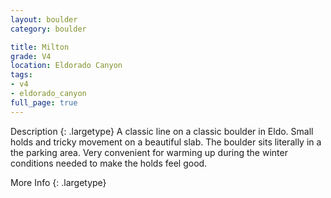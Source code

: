 ```yaml
---
layout: boulder
category: boulder

title: Milton
grade: V4
location: Eldorado Canyon
tags:
- v4
- eldorado_canyon
full_page: true
---
```



Description
{: .largetype}
A classic line on a classic boulder in Eldo. Small holds and tricky movement on a beautiful slab. The boulder sits literally in a the parking area. Very convenient for warming up during the winter conditions needed to make the holds feel good.


More Info
{: .largetype}

